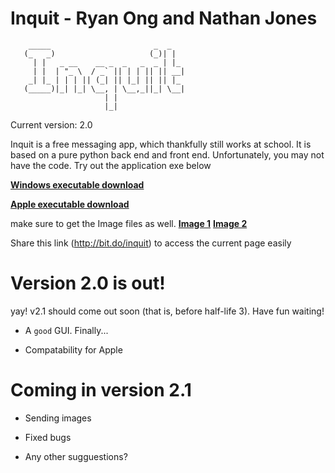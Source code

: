 # Inquit - Ryan Ong and Nathan Jones

```
    _____                       _  _      
   (_   _)                     (_)| |  
     | |   _ __    __ _  _   _  _ | |_ 
     | |  | "_ \  / _` || | | || || __|
    _| |_ | | | || (_| || |_| || || |_ 
   (_____)|_| |_| \__, | \__,_||_| \__|
                     | |            
                     |_|
```
                     
Current version: 2.0

Inquit is a free messaging app, which thankfully still works at school. It is based on a pure python back end and front end. Unfortunately, you may not have the code. Try out the application exe below

[**Windows executable download**](https://github.com/RYNO8/Inquit/raw/master/inquit20.exe)

[**Apple executable download**](https://github.com/RYNO8/Inquit/raw/master/inquit20.pkg)

make sure to get the Image files as well. 
[**Image 1**](https://github.com/RYNO8/Inquit/blob/master/Inquit%20Icon%20Long.png)
[**Image 2**](https://github.com/RYNO8/Inquit/blob/master/inquit_icon.ico)

Share this link (http://bit.do/inquit) to access the current page easily 

# Version 2.0 is out!

yay! v2.1 should come out soon (that is, before half-life 3). Have fun waiting!

- A `good` GUI. Finally...

- Compatability for Apple

# Coming in version 2.1

- Sending images

- Fixed bugs

- Any other sugguestions?

